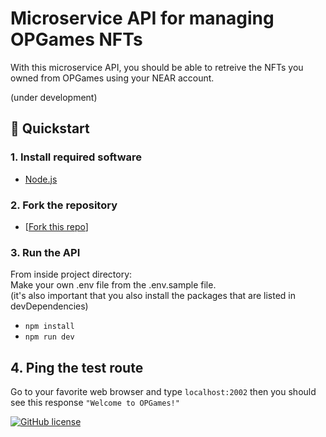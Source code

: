 # Microservice API for managing OPGames NFTs 

With this microservice API, you should be able to retreive the NFTs you owned from OPGames using your NEAR account.

(under development)

## 🚀 Quickstart

### 1. Install required software

 * [Node.js](https://nodejs.org/en/download/)

### 2. Fork the repository

* [[Fork this repo](https://github.com/alto-io/op-games-nft-manager-api/fork)]

### 3. Run the API
From inside project directory:
<br>Make your own .env file from the .env.sample file.
<br>(it's also important that you also install the packages that are listed in devDependencies)
* `npm install`
* `npm run dev`

## 4. Ping the test route

Go to your favorite web browser and type `localhost:2002` then you should see this response `"Welcome to OPGames!"`

[![GitHub license](https://img.shields.io/badge/license-MIT-blue.svg?style=for-the-badge)](https://github.com/alto-io/op-games-nft-manager-api/blob/main/LICENSE)
